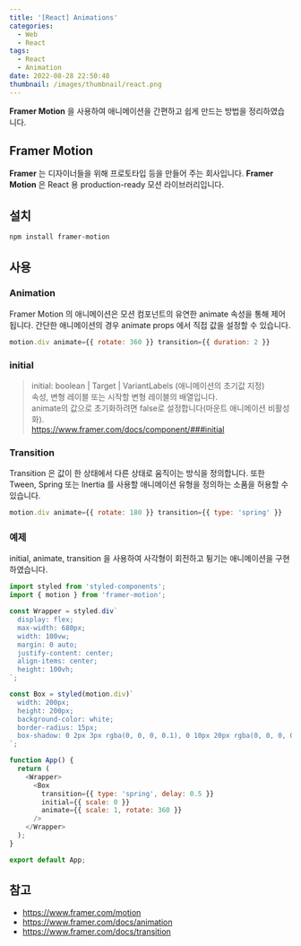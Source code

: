 ```yaml
---
title: '[React] Animations'
categories:
  - Web
  - React
tags:
  - React
  - Animation
date: 2022-08-28 22:50:48
thumbnail: /images/thumbnail/react.png
---
```


**Framer Motion** 을 사용하여 애니메이션을 간편하고 쉽게 만드는 방법을 정리하였습니다.

## Framer Motion

**Framer** 는 디자이너들을 위해 프로토타입 등을 만들어 주는 회사입니다. **Framer Motion** 은 React 용 production-ready 모션 라이브러리입니다.

## 설치

```bash
npm install framer-motion
```

## 사용

### Animation

Framer Motion 의 애니메이션은 모션 컴포넌트의 유연한 animate 속성을 통해 제어됩니다. 간단한 애니메이션의 경우 animate props 에서 직접 값을 설정할 수 있습니다.

```js
motion.div animate={{ rotate: 360 }} transition={{ duration: 2 }}
```

### initial

> initial: boolean | Target | VariantLabels (애니메이션의 초기값 지정)<br>
> 속성, 변형 레이블 또는 시작할 변형 레이블의 배열입니다.<br>
> animate의 값으로 초기화하려면 false로 설정합니다(마운트 애니메이션 비활성화).<br>https://www.framer.com/docs/component/###initial

### Transition

Transition 은 값이 한 상태에서 다른 상태로 움직이는 방식을 정의합니다.
또한 Tween, Spring 또는 Inertia 를 사용할 애니메이션 유형을 정의하는 소품을 허용할 수 있습니다.

```js
motion.div animate={{ rotate: 180 }} transition={{ type: 'spring' }}
```

### 예제

initial, animate, transition 을 사용하여 사각형이 회전하고 튕기는 애니메이션을 구현하였습니다.

```js
import styled from 'styled-components';
import { motion } from 'framer-motion';

const Wrapper = styled.div`
  display: flex;
  max-width: 680px;
  width: 100vw;
  margin: 0 auto;
  justify-content: center;
  align-items: center;
  height: 100vh;
`;

const Box = styled(motion.div)`
  width: 200px;
  height: 200px;
  background-color: white;
  border-radius: 15px;
  box-shadow: 0 2px 3px rgba(0, 0, 0, 0.1), 0 10px 20px rgba(0, 0, 0, 0.06);
`;

function App() {
  return (
    <Wrapper>
      <Box
        transition={{ type: 'spring', delay: 0.5 }}
        initial={{ scale: 0 }}
        animate={{ scale: 1, rotate: 360 }}
      />
    </Wrapper>
  );
}

export default App;
```

## 참고

- https://www.framer.com/motion
- https://www.framer.com/docs/animation
- https://www.framer.com/docs/transition
